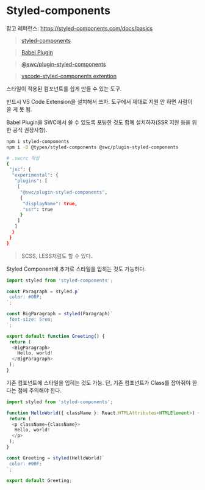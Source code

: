 # Styled-components

참고 레퍼런스: <https://styled-components.com/docs/basics>

> [styled-components](https://styled-components.com/)
>

> [Babel Plugin](https://styled-components.com/docs/tooling#babel-plugin)
>

> [@swc/plugin-styled-components](https://github.com/swc-project/plugins/tree/main/packages/styled-components)
>

> [vscode-styled-components extention](https://marketplace.visualstudio.com/items?itemName=styled-components.vscode-styled-components)
>

스타일이 적용된 컴포넌트를 쉽게 만들 수 있는 도구.

반드시 VS Code Extension을 설치해서 쓰자. 도구에서 제대로 지원 안 하면 사람이 쓸 게 못 됨.

Babel Plugin을 SWC에서 쓸 수 있도록 포팅한 것도 함께 설치하자(SSR 지원 등을 위한 공식 권장사항).

```bash
npm i styled-components
npm i -D @types/styled-components @swc/plugin-styled-components
```

```bash
# .swcrc 작성
{
 "jsc": {
  "experimental": {
   "plugins": [
    [
     "@swc/plugin-styled-components",
     {
      "displayName": true,
      "ssr": true
     }
    ]
   ]
  }
 }
}
```

> SCSS, LESS처럼도 할 수 있다.

Styled Component에 추가로 스타일을 입히는 것도 가능하다.

```typescript
import styled from 'styled-components';

const Paragraph = styled.p`
 color: #00F;
`;

const BigParagraph = styled(Paragraph)`
 font-size: 5rem;
`;

export default function Greeting() {
 return (
  <BigParagraph>
    Hello, world!
  </BigParagraph>
 );
}
```

기존 컴포넌트에 스타일을 입히는 것도 가능. 단, 기존 컴포넌트가 Class를 잡아줘야 한다는 점에 주의해야 한다.

```typescript
import styled from 'styled-components';

function HelloWorld({ className }: React.HTMLAttributes<HTMLElement>) {
 return (
  <p className={className}>
   Hello, world!
  </p>
 );
}

const Greeting = styled(HelloWorld)`
 color: #00F;
`;

export default Greeting;
```
